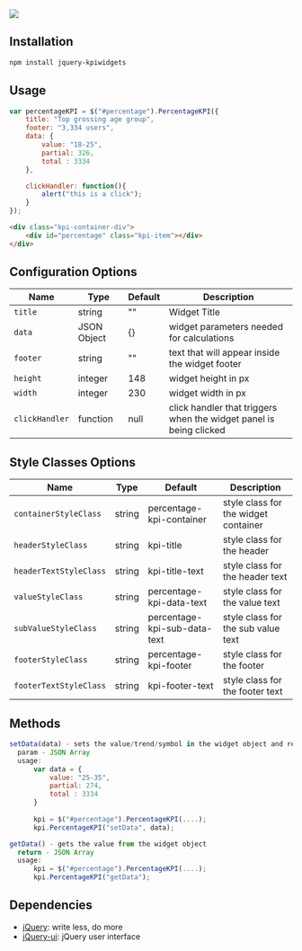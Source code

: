 <img src="https://raw.githubusercontent.com/inneractive-opensrc/jquery-kpiwidgets/master/readmeImages/percentageKPI.png" />

## Installation

```sh
npm install jquery-kpiwidgets
```

## Usage

```js
var percentageKPI = $("#percentage").PercentageKPI({
    title: "Top grossing age group",
    footer: "3,334 users",
    data: {
        value: "18-25",
        partial: 326,
        total : 3334
    },

    clickHandler: function(){
        alert("this is a click");
    }
});
```

```html
<div class="kpi-container-div">
    <div id="percentage" class="kpi-item"></div>
</div>
```


## Configuration Options

| Name      | Type | Default | Description |
|-----------|------|---------|-------------|
| `title`   | string | "" | Widget Title |
| `data`    | JSON Object | {} | widget parameters needed for calculations |
| `footer`  | string | "" | text that will appear inside the widget footer |
| `height`  | integer | 148 | widget height in px |
| `width`   | integer | 230 | widget width in px |
| `clickHandler` | function | null | click handler that triggers when the widget panel is being clicked



## Style Classes Options

| Name      | Type | Default | Description |
|-----------|------|---------|-------------|
| `containerStyleClass`   | string | percentage-kpi-container | style class for the widget container |
| `headerStyleClass`   | string | kpi-title | style class for the header |
| `headerTextStyleClass`   | string | kpi-title-text | style class for the header text |
| `valueStyleClass`   | string | percentage-kpi-data-text | style class for the value text |
| `subValueStyleClass`   | string | percentage-kpi-sub-data-text | style class for the sub value text |
| `footerStyleClass`   | string | percentage-kpi-footer | style class for the footer |
| `footerTextStyleClass`   | string | kpi-footer-text | style class for the footer text |



## Methods

```js
setData(data) - sets the value/trend/symbol in the widget object and refreshes the view accordingly
  param - JSON Array
  usage:
      var data = {
          value: "25-35",
          partial: 274,
          total : 3334
      }
      
      kpi = $("#percentage").PercentageKPI(....);
      kpi.PercentageKPI("setData", data);

getData() - gets the value from the widget object
  return - JSON Array
  usage:
      kpi = $("#percentage").PercentageKPI(....);
      kpi.PercentageKPI("getData");
```


## Dependencies

- [jQuery](http://jquery.com/): write less, do more
- [jQuery-ui](http://jqueryui.com/): jQuery user interface
